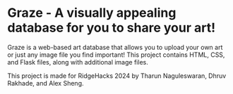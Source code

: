 # Graze - A visually appealing database for you to share your art!

Graze is a web-based art database that allows you to upload your own art or just any image file you find important! This project contains HTML, CSS, and Flask files, along with additional image files.

This project is made for RidgeHacks 2024 by Tharun Naguleswaran, Dhruv Rakhade, and Alex Sheng.
